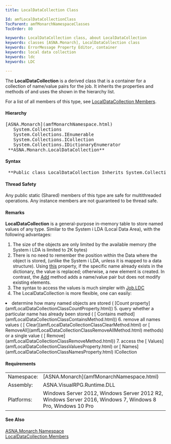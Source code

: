 ```yaml
---
title: LocalDataCollection Class

Id: amfLocalDataCollectionClass
TocParent: amfMonarchNamespaceClasses
TocOrder: 80

keywords: LocalDataCollection class, about LocalDataCollection
keywords: classes [ASNA.Monarch], LocalDataCollection class
keywords: ErrorMessage Property Editor, container
keywords: local data collection
keywords: ldc
keywords: LDC

---
```


The **LocalDataCollection** is a derived class that is a container for a collection of name/value pairs for the job. It inherits the properties and methods of and uses the shown in the hierarchy list.

For a list of all members of this type, see [ LocalDataCollection Members](amfLocalDataCollectionMembers.html).

#### Hierarchy
<pre>[ASNA.Monarch](amfMonarchNamespace.html)
   System.Collections 
   System.Collections.IEnumerable 
   System.Collections.ICollection 
   System.Collections.IDictionaryEnumerator
 **ASNA.Monarch.LocalDataCollection**  </pre>

#### Syntax 
<pre class="prettyprint"> **Public class LocalDataCollection Inherits System.Collections**       </pre>

#### Thread Safety
Any public static (Shared) members of this type are safe for multithreaded operations. Any instance members are not guaranteed to be thread safe.

#### Remarks
**LocalDataCollection** is a general-purpose in-memory table to store named values of any type. Similar to the System i LDA (Local Data Area), with the following advantages:

1. The size of the objects are only limited by the
        available memory (the System i LDA is limited to 2K
        bytes)
2. There is no need to remember the position within the
        Data where the object is stored, (unlike the System i
        LDA, unless it is mapped to a data structure). 
        Using 
        [
        this](amfLocalDataCollectionClassthisProperty.html) property, if the specific name already exists in
        the dictionary, the value is replaced; otherwise, a new
        element is created. In contrast, the 
        [
        Add](amfLocalDataCollectionClassAddMethod.html) method adds a name/value pair but does not modify
        existing elements.
3. The syntax to access the values is much simpler with 
        [
        Job.LDC](amfJobClassLDCField.html)
4. The LocalDataCollection is more flexible, one can
        easily: 
<li>determine how many named objects are stored (
          [Count
          property](amfLocalDataCollectionClassCountProperty.html))
5. query whether a particular name has already been
          stored (
          [
          Contains method](amfLocalDataCollectionClassContainsMethod.html))
6. remove all names values (
          [
          Clear](amfLocalDataCollectionClassClearMethod.html) or 
          [
          RemoveAll](amfLocalDataCollectionClassRemoveAllMethod.html) methods) or a single value (
          [
          Remove](amfLocalDataCollectionClassRemoveMethod.html))
7. access the 
          [
          Values](amfLocalDataCollectionClassValuesProperty.html) or 
          [
          Names](amfLocalDataCollectionClassNamesProperty.html) ICollection

</li>

<!-- start -->

#### Requirements
<table class="dttable" cellspacing="0" cellpadding="4" width="60%">
           <colgroup>
            <col width="15%" style="font-weight:bold" />
            <col width="85%" />
          </colgroup>
          <tr>
            <td>Namespace:</td>
            <td>[ASNA.Monarch](amfMonarchNamespace.html)</td>
          </tr>
          <tr>
            <td>Assembly:</td>
            <td>ASNA.VisualRPG.Runtime.DLL</td>
          </tr>
         <tr>
            <td>Platforms:</td>
            <td> Windows Server 2012, Windows Server 2012 R2, Windows Server 2016, Windows 7, Windows 8 Pro, Windows 10 Pro</td>
         </tr>
</table>

<!-- end -->

#### See Also
[ASNA.Monarch Namespace](amfMonarchNamespace.html) <br /> [ LocalDataCollection Members](amfLocalDataCollectionMembers.html) 
